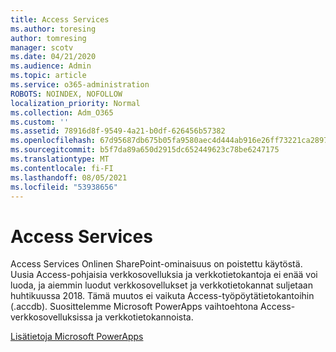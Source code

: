 ```yaml
---
title: Access Services
ms.author: toresing
author: tomresing
manager: scotv
ms.date: 04/21/2020
ms.audience: Admin
ms.topic: article
ms.service: o365-administration
ROBOTS: NOINDEX, NOFOLLOW
localization_priority: Normal
ms.collection: Adm_O365
ms.custom: ''
ms.assetid: 78916d8f-9549-4a21-b0df-626456b57382
ms.openlocfilehash: 67d95687db675b05fa9580aec4d444ab916e26ff73221ca289791b80807ca62f
ms.sourcegitcommit: b5f7da89a650d2915dc652449623c78be6247175
ms.translationtype: MT
ms.contentlocale: fi-FI
ms.lasthandoff: 08/05/2021
ms.locfileid: "53938656"
---
```

# <a name="access-services"></a>Access Services

Access Services Onlinen SharePoint-ominaisuus on poistettu käytöstä. Uusia Access-pohjaisia verkkosovelluksia ja verkkotietokantoja ei enää voi luoda, ja aiemmin luodut verkkosovellukset ja verkkotietokannat suljetaan huhtikuussa 2018. Tämä muutos ei vaikuta Access-työpöytätietokantoihin (.accdb). Suosittelemme Microsoft PowerApps vaihtoehtona Access-verkkosovelluksissa ja verkkotietokannoista. 
  
[Lisätietoja Microsoft PowerApps](https://powerapps.microsoft.com/)
  